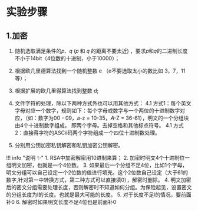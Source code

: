 # 实验步骤

## 1.加密

1. 随机选取满足条件的𝑝、𝑞 (𝑝 和 𝑞 的距离不要太近) ，要求𝑝和𝑞的二进制长度不小于14bit（4位数的十进制，小于10000）；
2. 根据欧几里德算法找到一个随机整数 e （e不要选取太小的数比如 3，7，11等）；
3. 根据扩展的欧几里得算法找到整数 d;
4. 文件字符的处理，除以下两种方式外也可以用其他方式：
4.1 方式1：每个英文字母对应一个数字，规则如下：每个字母或数字与一个两位的十进制数字对应，（如：数字为00 - 09，𝑎-z = 10-35，𝐴-Z = 36-61），明文的一个分组块由4个十进制数字组成， 即两个字母。去掉空格和其他标点符号。 
4.1 方式2：直接蒋字符的ASCii码两个字符组成一个四位十进制数处理。

5. 分别用公钥加密私钥解密和私钥加密公钥解密。


!!! info "说明 :sparkles:" 
    1. RSA中加密解密用10进制来算；
    2. 加密时明文4个十进制位一组明文加密，也就是一个4位数。
    3. 如果最后一个分组不足4位，比如1个字母，明文分组可以自己设定一个2位数的值进行填充。这个2位数自己设定（大于61的数字,针对第一中转换方式，第二种方式可以直接填0），解密时删除。
    4. 明文加密后的密文分组需要处理长度，否则解密时不知道如何分组。为保险起见，设置密文的分组长度为l的长度。也就是最大可能的长度。
    5. 对于长度不足l的情况，要前面补0
    6. 解密时如果明文长度不足4位也是前面补0


